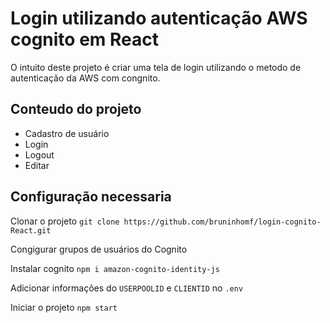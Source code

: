 # Login utilizando autenticação AWS cognito em React

O intuito deste projeto é criar uma tela de login utilizando o metodo de autenticação da AWS com congnito. 

## Conteudo do projeto

- Cadastro de usuário
- Login
- Logout
- Editar

## Configuração necessaria

Clonar o projeto `git clone https://github.com/bruninhomf/login-cognito-React.git`

Congigurar grupos de usuários do Cognito

Instalar cognito `npm i amazon-cognito-identity-js`

Adicionar informações do `USERPOOLID` e `CLIENTID` no `.env`

Iniciar o projeto `npm start`

